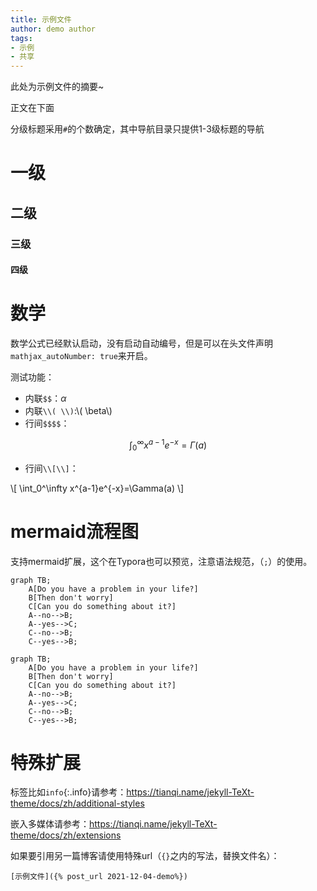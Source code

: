 ```yaml
---
title: 示例文件
author: demo author
tags: 
- 示例
- 共享
---
```


此处为示例文件的摘要~

<!--more-->

正文在下面

分级标题采用`#`的个数确定，其中导航目录只提供1-3级标题的导航

# 一级

## 二级

### 三级

#### 四级



# 数学

数学公式已经默认启动，没有启动自动编号，但是可以在头文件声明`mathjax_autoNumber: true`来开启。

测试功能：

- 内联`$$`：$\alpha$
- 内联`\\( \\)`:\\( \beta\\) 
- 行间`$$$$`：

$$
\int_0^\infty x^{a-1}e^{-x}=\Gamma(a)
$$

- 行间`\\[\\]`：

\\[
\int_0^\infty x^{a-1}e^{-x}=\Gamma(a)
\\]

# mermaid流程图

支持mermaid扩展，这个在Typora也可以预览，注意语法规范，（`;`）的使用。
```
graph TB;
    A[Do you have a problem in your life?]
    B[Then don't worry]
    C[Can you do something about it?]
    A--no-->B;
    A--yes-->C;
    C--no-->B;
    C--yes-->B;
```


```mermaid
graph TB;
    A[Do you have a problem in your life?]
    B[Then don't worry]
    C[Can you do something about it?]
    A--no-->B;
    A--yes-->C;
    C--no-->B;
    C--yes-->B;
```

# 特殊扩展

标签比如`info`{:.info}请参考：https://tianqi.name/jekyll-TeXt-theme/docs/zh/additional-styles

嵌入多媒体请参考：https://tianqi.name/jekyll-TeXt-theme/docs/zh/extensions

如果要引用另一篇博客请使用特殊url（`{}`之内的写法，替换文件名）：

```
[示例文件]({% post_url 2021-12-04-demo%})
```


